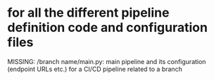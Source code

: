 # for all the different pipeline definition code and configuration files

MISSING: /branch name/main.py: main pipeline and its configuration (endpoint URLs etc.) for a CI/CD pipeline related to a branch